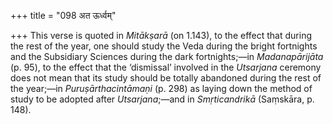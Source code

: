 +++
title = "098 अत ऊर्ध्वम्"

+++
This verse is quoted in *Mitākṣarā* (on 1.143), to the effect that
during the rest of the year, one should study the Veda during the bright
fortnights and the Subsidiary Sciences during the dark fortnights;—in
*Madanapārijāta* (p. 95), to the effect that the ‘dismissal’ involved in
the *Utsarjana* ceremony does not mean that its study should be totally
abandoned during the rest of the year;—in *Puruṣārthacintāmaṇi* (p. 298)
as laying down the method of study to be adopted after *Utsarjana*;—and
in *Smṛticandrikā* (Saṃskāra, p. 148).



